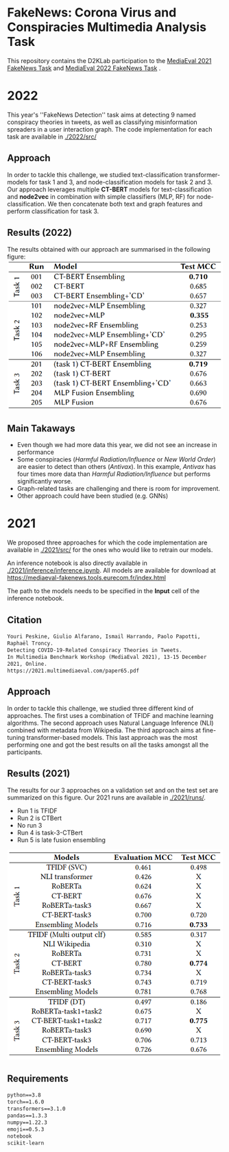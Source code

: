 # FakeNews: Corona Virus and Conspiracies Multimedia Analysis Task

This repository contains the D2KLab participation to the [MediaEval 2021 FakeNews Task](https://multimediaeval.github.io/editions/2021/tasks/fakenews/) and [MediaEval 2022 FakeNews Task](https://multimediaeval.github.io/editions/2022/tasks/fakenews/) .

# 2022
This year's ''FakeNews Detection'' task aims at detecting 9 named conspiracy theories in tweets, as well as classifying misinformation spreaders in a user interaction graph.
The code implementation for each task are available in [./2022/src/](./2022/src/) 

## Approach

In order to tackle this challenge, we studied text-classification transformer-models for task 1 and 3, and node-classification models for task 2 and 3. Our approach leverages multiple **CT-BERT** models for text-classification and **node2vec** in combination with simple classifiers (MLP, RF) for node-classification. We then concatenate both text and graph features and perform classification for task 3.

## Results (2022)
The results obtained with our approach are summarised in the following figure:
![plot](./results_2022.png)


## Main Takaways
 - Even though we had more data this year, we did not see an increase in performance
 - Some conspiracies (*Harmful Radiation/Influence* or *New World Order*) are easier to detect than others (*Antivax*). In this example, *Antivax* has four times more data than *Harmful Radiation/Influence* but performs significantly worse.
 - Graph-related tasks are challenging and there is room for improvement.
 - Other approach could have been studied (e.g. GNNs)



# 2021
We proposed three approaches for which the code implementation are available in [./2021/src/](./2021/src/) for the ones who would like to retrain our models.

An inference notebook is also directly available in [./2021/inference/inference.ipynb](./2021/inference/inference.ipynb). All models are available for download at https://mediaeval-fakenews.tools.eurecom.fr/index.html

The path to the models needs to be specified in the **Input** cell of the inference notebook.

## Citation
```
Youri Peskine, Giulio Alfarano, Ismail Harrando, Paolo Papotti, Raphaël Troncy.
Detecting COVID-19-Related Conspiracy Theories in Tweets.
In Multimedia Benchmark Workshop (MediaEval 2021), 13-15 December 2021, Online.
https://2021.multimediaeval.com/paper65.pdf
```

## Approach

In order to tackle this challenge, we studied three different kind of approaches. The first uses a combination of TFIDF and machine learning algorithms. The second approach uses Natural Language Inference (NLI) combined with metadata from Wikipedia. The third approach aims at fine-tuning transformer-based models.
This last approach was the most performing one and got the best results on all the tasks amongst all the participants.



## Results (2021)
The results for our 3 approaches on a validation set and on the test set are summarized on this figure.
Our 2021 runs are available in [./2021/runs/](./2021/runs/).
 - Run 1 is TFIDF
 - Run 2 is CTBert
 - No run 3
 - Run 4 is task-3-CTBert
 - Run 5 is late fusion ensembling

![plot](./results.png)

## Requirements
```
python==3.8
torch==1.6.0
transformers==3.1.0
pandas==1.3.3
numpy==1.22.3
emoji==0.5.3
notebook
scikit-learn
```
